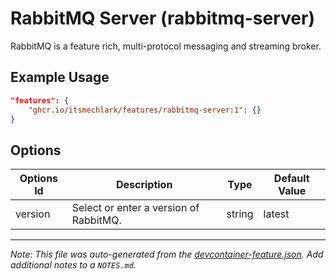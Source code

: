 
# RabbitMQ Server (rabbitmq-server)

RabbitMQ is a feature rich, multi-protocol messaging and streaming broker.

## Example Usage

```json
"features": {
    "ghcr.io/itsmechlark/features/rabbitmq-server:1": {}
}
```

## Options

| Options Id | Description | Type | Default Value |
|-----|-----|-----|-----|
| version | Select or enter a version of RabbitMQ. | string | latest |



---

_Note: This file was auto-generated from the [devcontainer-feature.json](devcontainer-feature.json).  Add additional notes to a `NOTES.md`._
